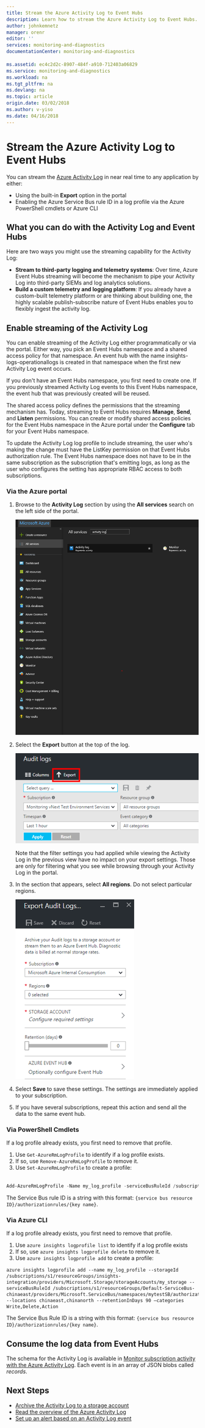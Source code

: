 ```yaml
---
title: Stream the Azure Activity Log to Event Hubs
description: Learn how to stream the Azure Activity Log to Event Hubs.
author: johnkemnetz
manager: orenr
editor: ''
services: monitoring-and-diagnostics
documentationCenter: monitoring-and-diagnostics

ms.assetid: ec4c2d2c-8907-484f-a910-712403a06829
ms.service: monitoring-and-diagnostics
ms.workload: na
ms.tgt_pltfrm: na
ms.devlang: na
ms.topic: article
origin.date: 03/02/2018
ms.author: v-yiso
ms.date: 04/16/2018
---
```


# Stream the Azure Activity Log to Event Hubs
You can stream the [Azure Activity Log](monitoring-overview-activity-logs.md) in near real time to any application by either:

* Using the built-in **Export** option in the portal
* Enabling the Azure Service Bus rule ID in a log profile via the Azure PowerShell cmdlets or Azure CLI

## What you can do with the Activity Log and Event Hubs
Here are two ways you might use the streaming capability for the Activity Log:

* **Stream to third-party logging and telemetry systems**: Over time, Azure Event Hubs streaming will become the mechanism to pipe your Activity Log into third-party SIEMs and log analytics solutions.
* **Build a custom telemetry and logging platform**: If you already have a custom-built telemetry platform or are thinking about building one, the highly scalable publish-subscribe nature of Event Hubs enables you to flexibly ingest the activity log. 

## Enable streaming of the Activity Log
You can enable streaming of the Activity Log either programmatically or via the portal. Either way, you pick an Event Hubs namespace and a shared access policy for that namespace. An event hub with the name insights-logs-operationallogs is created in that namespace when the first new Activity Log event occurs. 

If you don't have an Event Hubs namespace, you first need to create one. If you previously streamed Activity Log events to this Event Hubs namespace, the event hub that was previously created will be reused. 

The shared access policy defines the permissions that the streaming mechanism has. Today, streaming to Event Hubs requires **Manage**, **Send**, and **Listen** permissions. You can create or modify shared access policies for the Event Hubs namespace in the Azure portal under the **Configure** tab for your Event Hubs namespace. 

To update the Activity Log log profile to include streaming, the user who's making the change must have the ListKey permission on that Event Hubs authorization rule. The Event Hubs namespace does not have to be in the same subscription as the subscription that's emitting logs, as long as the user who configures the setting has appropriate RBAC access to both subscriptions.

### Via the Azure portal
1. Browse to the **Activity Log** section by using the **All services** search on the left side of the portal.
   
   ![Selecting Activity Log from the list of services in the portal](./media/monitoring-stream-activity-logs-event-hubs/activity.png)
   
2. Select the **Export** button at the top of the log.
   
   ![Export button in the portal](./media/monitoring-stream-activity-logs-event-hubs/export.png)

   Note that the filter settings you had applied while viewing the Activity Log in the previous view have no impact on your export settings. Those are only for filtering what you see while browsing through your Activity Log in the portal.
3. In the section that appears, select **All regions**. Do not select particular regions.
   
   ![Export section](./media/monitoring-stream-activity-logs-event-hubs/export-audit.png)
4. Select **Save** to save these settings. The settings are immediately applied to your subscription.
5. If you have several subscriptions, repeat this action and send all the data to the same event hub.

### Via PowerShell Cmdlets
If a log profile already exists, you first need to remove that profile.

1. Use `Get-AzureRmLogProfile` to identify if a log profile exists.
2. If so, use `Remove-AzureRmLogProfile` to remove it.
3. Use `Set-AzureRmLogProfile` to create a profile:

```powershell

Add-AzureRmLogProfile -Name my_log_profile -serviceBusRuleId /subscriptions/s1/resourceGroups/Default-ServiceBus-chinaeast/providers/Microsoft.ServiceBus/namespaces/mytestSB/authorizationrules/RootManageSharedAccessKey -Locations chinaeast,chinanorth -RetentionInDays 90 -Categories Write,Delete,Action
```

The Service Bus rule ID is a string with this format: `{service bus resource ID}/authorizationrules/{key name}`. 

### Via Azure CLI
If a log profile already exists, you first need to remove that profile.

1. Use `azure insights logprofile list` to identify if a log profile exists
2. If so, use `azure insights logprofile delete` to remove it.
3. Use `azure insights logprofile add` to create a profile:

```azurecli
azure insights logprofile add --name my_log_profile --storageId /subscriptions/s1/resourceGroups/insights-integration/providers/Microsoft.Storage/storageAccounts/my_storage --serviceBusRuleId /subscriptions/s1/resourceGroups/Default-ServiceBus-chinaeast/providers/Microsoft.ServiceBus/namespaces/mytestSB/authorizationrules/RootManageSharedAccessKey --locations chinaeast,chinanorth --retentionInDays 90 –categories Write,Delete,Action
```

The Service Bus Rule ID is a string with this format: `{service bus resource ID}/authorizationrules/{key name}`.

## Consume the log data from Event Hubs
The schema for the Activity Log is available in [Monitor subscription activity with the Azure Activity Log](monitoring-overview-activity-logs.md). Each event is in an array of JSON blobs called *records*.

## Next Steps
- [Archive the Activity Log to a storage account](./monitoring-archive-activity-log.md)
- [Read the overview of the Azure Activity Log](./monitoring-overview-activity-logs.md)
- [Set up an alert based on an Activity Log event](./insights-auditlog-to-webhook-email.md)